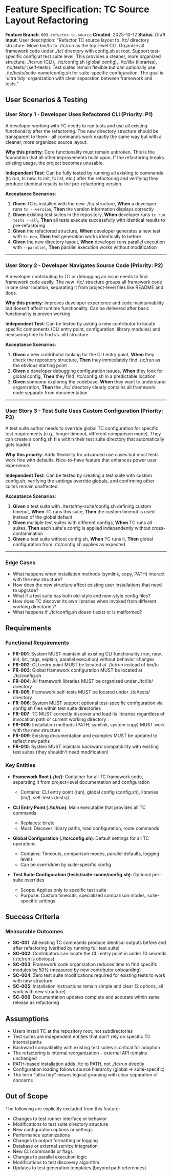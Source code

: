 # Feature Specification: TC Source Layout Refactoring

**Feature Branch**: `003-refactor-tc-source`
**Created**: 2025-10-12
**Status**: Draft
**Input**: User description: "Refactor TC source layout to ./tc/ directory structure. Move bin/tc to ./tc/run as the top-level CLI. Organize all framework code under ./tc/ directory with config.sh at root. Support test-specific config at test suite level. This provides a cleaner, more organized structure: ./tc/run (CLI), ./tc/config.sh (global config), ./tc/lib/ (libraries), ./tc/tests/ (self-tests). Test suites remain flexible but can optionally use ./tc/tests/suite-name/config.sh for suite-specific configuration. The goal is 'ultra tidy' organization with clear separation between framework and tests."

## User Scenarios & Testing

### User Story 1 - Developer Uses Refactored CLI (Priority: P1)

A developer working with TC needs to run tests and use all existing functionality after the refactoring. The new directory structure should be transparent to them - all commands work exactly the same way but with a cleaner, more organized source layout.

**Why this priority**: Core functionality must remain unbroken. This is the foundation that all other improvements build upon. If the refactoring breaks existing usage, the project becomes unusable.

**Independent Test**: Can be fully tested by running all existing tc commands (tc run, tc new, tc init, tc list, etc.) after the refactoring and verifying they produce identical results to the pre-refactoring version.

**Acceptance Scenarios**:

1. **Given** TC is installed with the new ./tc/ structure, **When** a developer runs `tc --version`, **Then** the version information displays correctly
2. **Given** existing test suites in the repository, **When** developer runs `tc run tests --all`, **Then** all tests execute successfully with identical results to pre-refactoring
3. **Given** the refactored structure, **When** developer generates a new test with `tc new`, **Then** test generation works identically to before
4. **Given** the new directory layout, **When** developer runs parallel execution with `--parallel`, **Then** parallel execution works without modification

---

### User Story 2 - Developer Navigates Source Code (Priority: P2)

A developer contributing to TC or debugging an issue needs to find framework code easily. The new ./tc/ structure groups all framework code in one clear location, separating it from project-level files like README and docs.

**Why this priority**: Improves developer experience and code maintainability but doesn't affect runtime functionality. Can be delivered after basic functionality is proven working.

**Independent Test**: Can be tested by asking a new contributor to locate specific components (CLI entry point, configuration, library modules) and measuring time to find vs. old structure.

**Acceptance Scenarios**:

1. **Given** a new contributor looking for the CLI entry point, **When** they check the repository structure, **Then** they immediately find ./tc/run as the obvious starting point
2. **Given** a developer debugging configuration issues, **When** they look for global config, **Then** they find ./tc/config.sh in a predictable location
3. **Given** someone exploring the codebase, **When** they want to understand organization, **Then** the ./tc/ directory clearly contains all framework code separate from documentation

---

### User Story 3 - Test Suite Uses Custom Configuration (Priority: P3)

A test suite author needs to override global TC configuration for specific test requirements (e.g., longer timeout, different comparison mode). They can create a config.sh file within their test suite directory that automatically gets loaded.

**Why this priority**: Adds flexibility for advanced use cases but most tests work fine with defaults. Nice-to-have feature that enhances power user experience.

**Independent Test**: Can be tested by creating a test suite with custom config.sh, verifying the settings override globals, and confirming other suites remain unaffected.

**Acceptance Scenarios**:

1. **Given** a test suite with ./tests/my-suite/config.sh defining custom timeout, **When** TC runs this suite, **Then** the custom timeout is used instead of the global default
2. **Given** multiple test suites with different configs, **When** TC runs all suites, **Then** each suite's config is applied independently without cross-contamination
3. **Given** a test suite without config.sh, **When** TC runs it, **Then** global configuration from ./tc/config.sh applies as expected

---

### Edge Cases

- What happens when installation methods (symlink, copy, PATH) interact with the new structure?
- How does the new structure affect existing user installations that need to upgrade?
- What if a test suite has both old-style and new-style config files?
- How does TC discover its own libraries when invoked from different working directories?
- What happens if ./tc/config.sh doesn't exist or is malformed?

## Requirements

### Functional Requirements

- **FR-001**: System MUST maintain all existing CLI functionality (run, new, init, list, tags, explain, parallel execution) without behavior changes
- **FR-002**: CLI entry point MUST be located at ./tc/run instead of bin/tc
- **FR-003**: Global framework configuration MUST be located at ./tc/config.sh
- **FR-004**: All framework libraries MUST be organized under ./tc/lib/ directory
- **FR-005**: Framework self-tests MUST be located under ./tc/tests/ directory
- **FR-006**: System MUST support optional test-specific configuration via config.sh files within test suite directories
- **FR-007**: TC MUST correctly discover and load its libraries regardless of invocation path or current working directory
- **FR-008**: Installation methods (PATH, symlink, system copy) MUST work with the new structure
- **FR-009**: Existing documentation and examples MUST be updated to reflect new paths
- **FR-010**: System MUST maintain backward compatibility with existing test suites (they shouldn't need modification)

### Key Entities

- **Framework Root (./tc/)**: Container for all TC framework code, separating it from project-level documentation and configuration
  - Contains: CLI entry point (run), global config (config.sh), libraries (lib/), self-tests (tests/)

- **CLI Entry Point (./tc/run)**: Main executable that provides all TC commands
  - Replaces: bin/tc
  - Must: Discover library paths, load configuration, route commands

- **Global Configuration (./tc/config.sh)**: Default settings for all TC operations
  - Contains: Timeouts, comparison modes, parallel defaults, logging levels
  - Can be overridden by suite-specific config

- **Test Suite Configuration (tests/suite-name/config.sh)**: Optional per-suite overrides
  - Scope: Applies only to specific test suite
  - Purpose: Custom timeouts, specialized comparison modes, suite-specific settings

## Success Criteria

### Measurable Outcomes

- **SC-001**: All existing TC commands produce identical outputs before and after refactoring (verified by running full test suite)
- **SC-002**: Contributors can locate the CLI entry point in under 10 seconds (./tc/run is obvious)
- **SC-003**: Framework code organization reduces time to find specific modules by 50% (measured by new contributor onboarding)
- **SC-004**: Zero test suite modifications required for existing tests to work with new structure
- **SC-005**: Installation instructions remain simple and clear (3 options, all work with new structure)
- **SC-006**: Documentation updates complete and accurate within same release as refactoring

## Assumptions

- Users install TC at the repository root, not subdirectories
- Test suites are independent entities that don't rely on specific TC internal paths
- Backward compatibility with existing test suites is critical for adoption
- The refactoring is internal reorganization - external API remains unchanged
- PATH-based installation adds ./tc to PATH, not ./tc/run directly
- Configuration loading follows source hierarchy (global → suite-specific)
- The term "ultra tidy" means logical grouping with clear separation of concerns

## Out of Scope

The following are explicitly excluded from this feature:

- Changes to test runner interface or behavior
- Modifications to test suite directory structure
- New configuration options or settings
- Performance optimizations
- Changes to output formatting or logging
- Database or external service integration
- New CLI commands or flags
- Changes to parallel execution logic
- Modifications to test discovery algorithm
- Updates to test generation templates (beyond path references)
